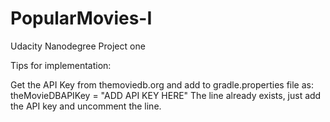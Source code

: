 # PopularMovies-I
Udacity Nanodegree Project one

Tips for implementation:

Get the API Key from themoviedb.org and add to gradle.properties file as:
theMovieDBAPIKey = "ADD API KEY HERE"
The line already exists, just add the API key and uncomment the line.
